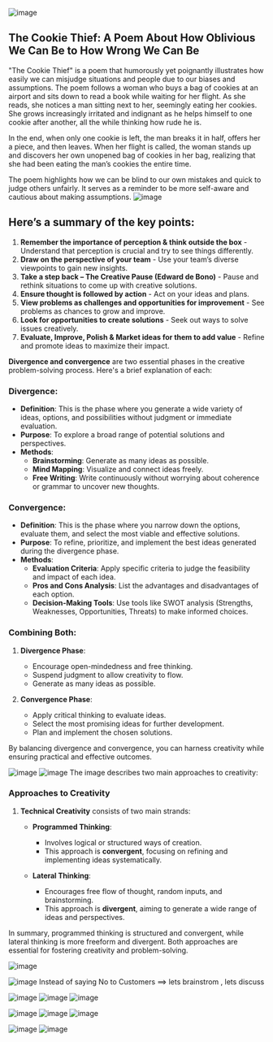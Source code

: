 ![image](https://github.com/anusha-tikarya/Soft_skills/assets/84814767/6c6da191-8b12-4e9a-8204-ac84bf3006d9)
## The Cookie Thief: A Poem About How Oblivious We Can Be to How Wrong We Can Be

"The Cookie Thief" is a poem that humorously yet poignantly 
illustrates how easily we can misjudge situations and people due to our biases and assumptions. 
The poem follows a woman who buys a bag of cookies at an airport and sits down to read a book while waiting for her flight.
As she reads, she notices a man sitting next to her, seemingly eating her cookies. She grows increasingly irritated and indignant as he
helps himself to one cookie after another, all the while thinking how rude he is. 

In the end, when only one cookie is left,
the man breaks it in half, offers her a piece, 
and then leaves. When her flight is called, the woman stands up and discovers her own unopened bag of cookies in her bag,
realizing that she had been eating the man’s cookies the entire time. 

The poem highlights how we can be blind to our own mistakes and quick to judge others unfairly.
It serves as a reminder to be more self-aware and cautious about making assumptions.
![image](https://github.com/anusha-tikarya/Soft_skills/assets/84814767/9909ac96-0fad-4a3b-80c9-98c5f2fa72e8)
## Here’s a summary of the key points:

1. **Remember the importance of perception & think outside the box** - Understand that perception is crucial and try to see things differently.
2. **Draw on the perspective of your team** - Use your team’s diverse viewpoints to gain new insights.
3. **Take a step back – The Creative Pause (Edward de Bono)** - Pause and rethink situations to come up with creative solutions.
4. **Ensure thought is followed by action** - Act on your ideas and plans.
5. **View problems as challenges and opportunities for improvement** - See problems as chances to grow and improve.
6. **Look for opportunities to create solutions** - Seek out ways to solve issues creatively.
7. **Evaluate, Improve, Polish & Market ideas for them to add value** - Refine and promote ideas to maximize their impact.

 **Divergence and convergence** are two essential phases in the creative problem-solving process. Here's a brief explanation of each:



### Divergence:
- **Definition**: This is the phase where you generate a wide variety of ideas, options, and possibilities without judgment or immediate evaluation.
- **Purpose**: To explore a broad range of potential solutions and perspectives.
- **Methods**:
  - **Brainstorming**: Generate as many ideas as possible.
  - **Mind Mapping**: Visualize and connect ideas freely.
  - **Free Writing**: Write continuously without worrying about coherence or grammar to uncover new thoughts.

### Convergence:
- **Definition**: This is the phase where you narrow down the options, evaluate them, and select the most viable and effective solutions.
- **Purpose**: To refine, prioritize, and implement the best ideas generated during the divergence phase.
- **Methods**:
  - **Evaluation Criteria**: Apply specific criteria to judge the feasibility and impact of each idea.
  - **Pros and Cons Analysis**: List the advantages and disadvantages of each option.
  - **Decision-Making Tools**: Use tools like SWOT analysis (Strengths, Weaknesses, Opportunities, Threats) to make informed choices.

### Combining Both:
1. **Divergence Phase**:
   - Encourage open-mindedness and free thinking.
   - Suspend judgment to allow creativity to flow.
   - Generate as many ideas as possible.

2. **Convergence Phase**:
   - Apply critical thinking to evaluate ideas.
   - Select the most promising ideas for further development.
   - Plan and implement the chosen solutions.

By balancing divergence and convergence, you can harness creativity while ensuring practical and effective outcomes.

![image](https://github.com/anusha-tikarya/Soft_skills/assets/84814767/81296b5c-c078-4010-b2f2-bac29e9db144)
![image](https://github.com/anusha-tikarya/Soft_skills/assets/84814767/530f17c2-88a0-4f01-9628-0eadc09f5304)
The image describes two main approaches to creativity:

### Approaches to Creativity

1. **Technical Creativity** consists of two main strands:
   
   - **Programmed Thinking**:
     - Involves logical or structured ways of creation.
     - This approach is **convergent**, focusing on refining and implementing ideas systematically.
     
   - **Lateral Thinking**:
     - Encourages free flow of thought, random inputs, and brainstorming.
     - This approach is **divergent**, aiming to generate a wide range of ideas and perspectives.

In summary, programmed thinking is structured and convergent, 
while lateral thinking is more freeform and divergent. Both approaches are essential for fostering creativity and problem-solving.

![image](https://github.com/anusha-tikarya/Soft_skills/assets/84814767/b756d264-6db6-4c36-9ffe-b085972c3668)

![image](https://github.com/anusha-tikarya/Soft_skills/assets/84814767/eea2fe18-09c3-45ba-ae81-b0ec71bd9f40)
Instead of saying No to Customers  ==> lets brainstrom , lets discuss

![image](https://github.com/anusha-tikarya/Soft_skills/assets/84814767/5befee03-b0de-4931-91ff-bfc7c1476c62)
![image](https://github.com/anusha-tikarya/Soft_skills/assets/84814767/501c7043-d4b3-4b99-9b7a-55a4eb0b6716)
![image](https://github.com/anusha-tikarya/Soft_skills/assets/84814767/1ff5b0cd-94e8-4fdf-b1c7-6fae00ae1f44)


 ![image](https://github.com/anusha-tikarya/Soft_skills/assets/84814767/9f87b805-6ae2-4b98-82fa-f39642310609)
![image](https://github.com/anusha-tikarya/Soft_skills/assets/84814767/4cd6e83e-521f-4472-9705-b76bf89d51db)
![image](https://github.com/anusha-tikarya/Soft_skills/assets/84814767/c462aa6f-e5eb-485e-a52c-f4903252b307)

![image](https://github.com/anusha-tikarya/Soft_skills/assets/84814767/9835ce18-6291-470b-be6a-138355ab3c5a)
![image](https://github.com/anusha-tikarya/Soft_skills/assets/84814767/05372b0a-1f40-4da4-8a74-433eb0696e69)
